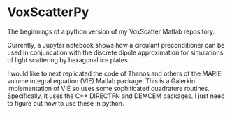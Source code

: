 # VoxScatterPy

The beginnings of a python version of my VoxScatter Matlab repository.

Currently, a Jupyter notebook shows how a circulant preconditioner can be 
used in conjuncation with the discrete dipole approximation for simulations
of light scattering by hexagonal ice plates.

I would like to next replicated the code of Thanos and others of the 
MARIE volume integral equation (VIE) Matlab package. This is a Galerkin implementation
of VIE so uses some sophiticated quadrature routines. Specifically, it
uses the C++ DIRECTFN and DEMCEM packages. I just need to figure out
how to use these in python.
